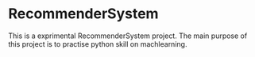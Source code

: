 # RecommenderSystem
This is a exprimental RecommenderSystem project.
The main purpose of this project is to practise python skill on machlearning.
